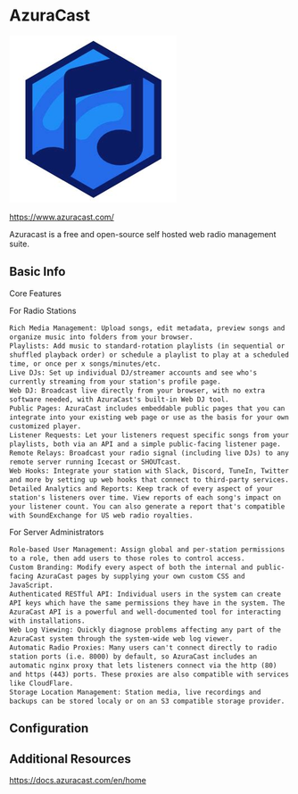 # AzuraCast

![Service Logo](azuracast.jpg)

https://www.azuracast.com/

Azuracast is a free and open-source self hosted web radio management suite.


## Basic Info

Core Features

For Radio Stations

    Rich Media Management: Upload songs, edit metadata, preview songs and organize music into folders from your browser.
    Playlists: Add music to standard-rotation playlists (in sequential or shuffled playback order) or schedule a playlist to play at a scheduled time, or once per x songs/minutes/etc.
    Live DJs: Set up individual DJ/streamer accounts and see who's currently streaming from your station's profile page.
    Web DJ: Broadcast live directly from your browser, with no extra software needed, with AzuraCast's built-in Web DJ tool.
    Public Pages: AzuraCast includes embeddable public pages that you can integrate into your existing web page or use as the basis for your own customized player.
    Listener Requests: Let your listeners request specific songs from your playlists, both via an API and a simple public-facing listener page.
    Remote Relays: Broadcast your radio signal (including live DJs) to any remote server running Icecast or SHOUTcast.
    Web Hooks: Integrate your station with Slack, Discord, TuneIn, Twitter and more by setting up web hooks that connect to third-party services.
    Detailed Analytics and Reports: Keep track of every aspect of your station's listeners over time. View reports of each song's impact on your listener count. You can also generate a report that's compatible with SoundExchange for US web radio royalties.

For Server Administrators

    Role-based User Management: Assign global and per-station permissions to a role, then add users to those roles to control access.
    Custom Branding: Modify every aspect of both the internal and public-facing AzuraCast pages by supplying your own custom CSS and JavaScript.
    Authenticated RESTful API: Individual users in the system can create API keys which have the same permissions they have in the system. The AzuraCast API is a powerful and well-documented tool for interacting with installations.
    Web Log Viewing: Quickly diagnose problems affecting any part of the AzuraCast system through the system-wide web log viewer.
    Automatic Radio Proxies: Many users can't connect directly to radio station ports (i.e. 8000) by default, so AzuraCast includes an automatic nginx proxy that lets listeners connect via the http (80) and https (443) ports. These proxies are also compatible with services like CloudFlare.
    Storage Location Management: Station media, live recordings and backups can be stored localy or on an S3 compatible storage provider.


## Configuration



## Additional Resources

https://docs.azuracast.com/en/home

